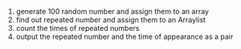 1. generate 100 random number and assign them to an array
2. find out repeated number and assign them to an Arraylist
3. count the times of repeated numbers
4. output the repeated number and the time of appearance as a pair